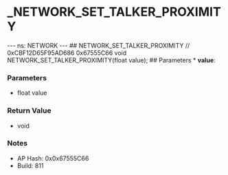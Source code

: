 # _NETWORK_SET_TALKER_PROXIMITY

--- ns: NETWORK --- ## NETWORK_SET_TALKER_PROXIMITY  // 0xCBF12D65F95AD686 0x67555C66 void NETWORK_SET_TALKER_PROXIMITY(float value);   ## Parameters * **value**:

### Parameters
* float value

### Return Value
* void

### Notes
* AP Hash: 0x0x67555C66
* Build: 811

